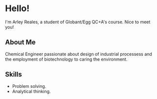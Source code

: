 # Hello! 
I'm Arley Reales, a student of  Globant/Egg QC+A's course. Nice to meet you!

## About Me
Chemical Engineer passionate about design of industrial processess and the employment of biotechnology to caring the environment.

## Skills
- Problem solving.
- Analytical thinking.
